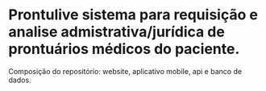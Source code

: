 # Prontulive sistema para requisição e analise admistrativa/jurídica de prontuários médicos do paciente.
Composição do repositório: website, aplicativo mobile, api e banco de dados. 
